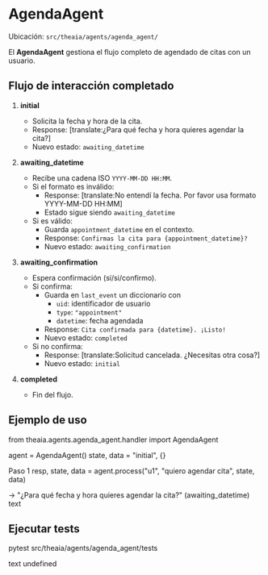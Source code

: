 # AgendaAgent

Ubicación: `src/theaia/agents/agenda_agent/`

El **AgendaAgent** gestiona el flujo completo de agendado de citas con un usuario.

## Flujo de interacción completado

1. **initial**  
   - Solicita la fecha y hora de la cita.  
   - Response: [translate:¿Para qué fecha y hora quieres agendar la cita?]  
   - Nuevo estado: `awaiting_datetime`

2. **awaiting_datetime**  
   - Recibe una cadena ISO `YYYY-MM-DD HH:MM`.  
   - Si el formato es inválido:  
     - Response: [translate:No entendí la fecha. Por favor usa formato YYYY-MM-DD HH:MM]  
     - Estado sigue siendo `awaiting_datetime`  
   - Si es válido:  
     - Guarda `appointment_datetime` en el contexto.  
     - Response: `Confirmas la cita para {appointment_datetime}?`  
     - Nuevo estado: `awaiting_confirmation`

3. **awaiting_confirmation**  
   - Espera confirmación (sí/si/confirmo).  
   - Si confirma:  
     - Guarda en `last_event` un diccionario con  
       - `uid`: identificador de usuario  
       - `type`: `"appointment"`  
       - `datetime`: fecha agendada  
     - Response: `Cita confirmada para {datetime}. ¡Listo!`  
     - Nuevo estado: `completed`  
   - Si no confirma:  
     - Response: [translate:Solicitud cancelada. ¿Necesitas otra cosa?]  
     - Nuevo estado: `initial`

4. **completed**  
   - Fin del flujo.

## Ejemplo de uso

from theaia.agents.agenda_agent.handler import AgendaAgent

agent = AgendaAgent()
state, data = "initial", {}

Paso 1
resp, state, data = agent.process("u1", "quiero agendar cita", state, data)

-> "¿Para qué fecha y hora quieres agendar la cita?" (awaiting_datetime)
text

## Ejecutar tests

pytest src/theaia/agents/agenda_agent/tests

text
undefined